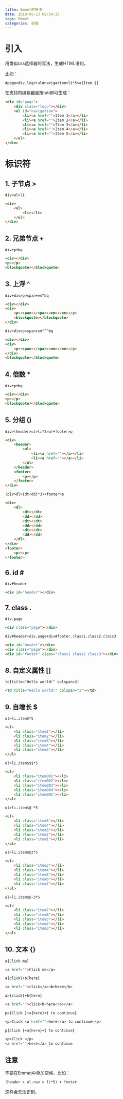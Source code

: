 ```yaml
---
title: Emmet的用法
date: 2018-08-23 09:54:33
tags: Emmet
categories: 前端
---
```

# 引入

用类似css选择器的写法，生成HTML语句。

比如：

```Emmet
#page>div.logo+ul#navigation>li*5>a{Item $}
```

在支持的编辑器里按tab即可生成：

```html
<div id="page">
    <div class="logo"></div>
    <ul id="navigation">
        <li><a href="">Item 1</a></li>
        <li><a href="">Item 2</a></li>
        <li><a href="">Item 3</a></li>
        <li><a href="">Item 4</a></li>
        <li><a href="">Item 5</a></li>
    </ul>
</div>
```

# 标识符

## 1. 子节点 >

```Emmet
div>ul>li
```

```html
<div>
    <ul>
        <li></li>
    </ul>
</div>
```

## 2. 兄弟节点 +

```Emmet
div+p+bq
```

```html
<div></div>
<p></p>
<blockquote></blockquote>
```

## 3. 上浮 ^

```Emmet
div+div>p>span+em^bq 
```

```html
<div></div>
<div>
    <p><span></span><em></em></p>
    <blockquote></blockquote>
</div>
```

```Emmet
div+div>p>span+em^^^bq
```

```html
<div></div>
<div>
    <p><span></span><em></em></p>
</div>
<blockquote></blockquote>
```

## 4. 倍数 *

```Emmet
div+p+bq
```

```html
<div></div>
<p></p>
<blockquote></blockquote>
```

## 5. 分组 ()

```Emmet
div>(header>ul>li*2>a)+footer>p
```

```html
<div>
    <header>
        <ul>
            <li><a href=""></a></li>
            <li><a href=""></a></li>
        </ul>
    </header>
    <footer>
        <p></p>
    </footer>
</div>
```

```Emmet
(div>dl>(dt+dd)*3)+footer>p
```

```html
<div>
    <dl>
        <dt></dt>
        <dd></dd>
        <dt></dt>
        <dd></dd>
        <dt></dt>
        <dd></dd>
    </dl>
</div>
<footer>
    <p></p>
</footer>
```

## 6. id \#

```Emmet
div#header
```

```html
<div id="header"></div>
```

## 7. class .

```Emmet
div.page
```

```html
<div class="page"></div>
```

```Emmet
div#header+div.page+div#footer.class1.class2.class3
```

```html
<div id="header"></div>
<div class="page"></div>
<div id="footer" class="class1 class2 class3"></div>
```

## 8. 自定义属性 []

```Emmet
td[title="Hello world!" colspan=3]
```

```html
<td title="Hello world!" colspan="3"></td>
```

## 9. 自增长 $

```Emmet
ul>li.item$*5
```

```html
<ul>
    <li class="item1"></li>
    <li class="item2"></li>
    <li class="item3"></li>
    <li class="item4"></li>
    <li class="item5"></li>
</ul>
```

```Emmet
ul>li.item$$$*5
```

```html
<ul>
    <li class="item001"></li>
    <li class="item002"></li>
    <li class="item003"></li>
    <li class="item004"></li>
    <li class="item005"></li>
</ul>
```

```Emmet
ul>li.item$@-*5
```

```html
<ul>
    <li class="item5"></li>
    <li class="item4"></li>
    <li class="item3"></li>
    <li class="item2"></li>
    <li class="item1"></li>
</ul>
```

```Emmet
ul>li.item$@3*5
```

```html
<ul>
    <li class="item3"></li>
    <li class="item4"></li>
    <li class="item5"></li>
    <li class="item6"></li>
    <li class="item7"></li>
</ul>
```

```Emmet
ul>li.item$@-3*5
```

```html
<ul>
    <li class="item7"></li>
    <li class="item6"></li>
    <li class="item5"></li>
    <li class="item4"></li>
    <li class="item3"></li>
</ul>
```

## 10. 文本 {}

```Emmet
a{Click me}
```

```html
<a href="">Click me</a>
```

```Emmet
a{click}+b{here}
```

```html
<a href="">click</a><b>here</b>
```

```Emmet
a>{click}+b{here}
```

```html
<a href="">click<b>here</b></a>
```

```Emmet
p>{Click }+a{here}+{ to continue}
```

```html
<p>Click <a href="">here</a> to continue</p>
```

```Emmet
p{Click }+a{here}+{ to continue}
```

```html
<p>Click </p>
<a href="">here</a> to continue
```

## 注意
不要在Emmet中添加空格，比如：
```Emmet
(header > ul.nav > li*5) + footer
```
这样会无法识别。